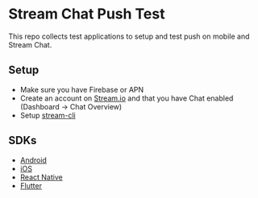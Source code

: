 # Stream Chat Push Test

This repo collects test applications to setup and test push on mobile and Stream Chat.

## Setup 

- Make sure you have Firebase or APN 
- Create an account on [Stream.io](https://getstream.io/chat/) and that you have Chat enabled (Dashboard -> Chat Overview)
- Setup [stream-cli](https://getstream.io/chat/docs/cli_introduction/)

## SDKs

- [Android](https://github.com/GetStream/chat-push-test/tree/master/android)
- [iOS](https://github.com/GetStream/chat-push-test/tree/master/ios)
- [React Native](https://github.com/GetStream/chat-push-test/tree/master/react-native)
- [Flutter](https://github.com/GetStream/chat-push-test/tree/master/flutter)
